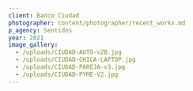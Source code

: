 ```yaml
---
client: Banco Ciudad
photographer: content/photographer/recent_works.md
p_agency: Sentidos
year: 2021
image_gallery:
  - /uploads/CIUDAD-AUTO-v2B.jpg
  - /uploads/CIUDAD-CHICA-LAPTOP.jpg
  - /uploads/CIUDAD-PAREJA-v3.jpg
  - /uploads/CIUDAD-PYME-V2.jpg
---
```


